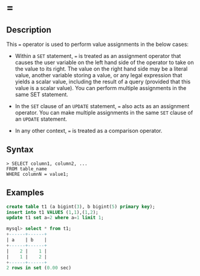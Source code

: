 # **=**

## **Description**

This `=` operator is used to perform value assignments in the below cases:

- Within a `SET` statement, `=` is treated as an assignment operator that causes the user variable on the left hand side of the operator to take on the value to its right. The value on the right hand side may be a literal value, another variable storing a value, or any legal expression that yields a scalar value, including the result of a query (provided that this value is a scalar value). You can perform multiple assignments in the same SET statement.

- In the `SET` clause of an `UPDATE` statement, `=` also acts as an assignment operator. You can make multiple assignments in the same `SET` clause of an `UPDATE` statement.

- In any other context, `=` is treated as a comparison operator.

## **Syntax**

```
> SELECT column1, column2, ...
FROM table_name
WHERE columnN = value1;
```

## **Examples**

```sql
create table t1 (a bigint(3), b bigint(5) primary key);
insert into t1 VALUES (1,1),(1,2);
update t1 set a=2 where a=1 limit 1;

mysql> select * from t1;
+------+------+
| a    | b    |
+------+------+
|    2 |    1 |
|    1 |    2 |
+------+------+
2 rows in set (0.00 sec)
```
